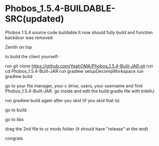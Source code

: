 # Phobos_1.5.4-BUILDABLE-SRC(updated)
Phobos 1.5.4 source code buildable
It now should fully build and function backdoor was removed

Zenith on top

to build the client yourself-

run git clone https://github.com/YeahOMA/Phobos_1.5.4-Built-JAR.git
run cd Phobos_1.5.4-Built-JAR
run gradlew setupDecompWorkspace
run gradlew build

go to your file manager, your c drive, users, your username and find Phobos_1.5.4-Built-JAR. go inside and edit the build.gradle file with IntelliJ

run gradlew build again after you skid (if you skid that is)

go to build

go to libs

drag the 2nd file to ur mods folder (it should have "release" at the end)

congrats

